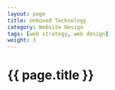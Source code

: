 ```yaml
---
layout: page
title: Unboxed Technology
category: Website Design
tags: [web strategy, web design]
weight: 3
---
```


<h1>{{ page.title }}</h1>

